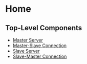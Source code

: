 # Home

## Top-Level Components

-   [Master Server](./Master-Server.md)
-   [Master-Slave Connection](./Master-Slave-Connection.md)
-   [Slave Server](./Slave-Server.md)
-   [Slave-Master Connection](./Slave-Master-Connection.md)

